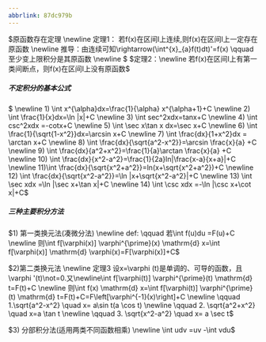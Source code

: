 ```yaml
---
abbrlink: 87dc979b
---
```

$原函数存在定理
\newline 定理1： 若f(x)在区间I上连续,则f(x)在区间I上一定存在原函数
\newline 推导：由连续可知\rightarrow(\int^{x}_{a}f(t)dt)'=f(x) \qquad 至少变上限积分是其原函数
\newline
$
$定理2：\newline 若f(x)在区间I上有第一类间断点，则f(x)在区间I上没有原函数$


##### 不定积分的基本公式
$
\newline 1) \int x^{\alpha}dx=\frac{1}{\alpha} x^{\alpha+1}+C 
\newline 2) \int  \frac{1}{x}dx=\ln |x|+C
\newline 3) \int sec^2xdx=tanx+C
\newline 4) \int csc^2xdx =-cotx+C
\newline 5) \int \sec x\tan x dx=\sec x+C
\newline 6) \int \frac{1}{\sqrt{1-x^2}}dx=\arcsin x+C
\newline 7) \int \frac{dx}{1+x^2}dx = \arctan x+C
\newline 8) \int \frac{dx}{\sqrt{a^2-x^2}}=\arcsin \frac{x}{a} +C
\newline 9) \int \frac{dx}{a^2+x^2}=\frac{1}{a}\arctan \frac{x}{a} +C
\newline 10) \int \frac{dx}{x^2-a^2}=\frac{1}{2a}ln|\frac{x-a}{x+a}|+C
\newline 11)\int \frac{dx}{\sqrt{x^2+a^2}}=ln(x+\sqrt{x^2+a^2})+C
\newline 12) \int \frac{dx}{\sqrt{x^2-a^2}}=\ln |x+\sqrt{x^2-a^2}|+C
\newline 13) \int \sec xdx =\ln |\sec x+\tan x|+C
\newline 14) \int \csc xdx =-\ln |\csc x+\cot x|+C$


##### 三种主要积分方法
$1) 第一类换元法(凑微分法)
\newline def:
\qquad 若\int f(u)du =F(u)+C
\newline 则\int f[\varphi(x)] \varphi^{\prime}(x) \mathrm{d} x=\int f[\varphi(x)] \mathrm{d} \varphi(x)=F[\varphi(x)]+C$ 

$2)第二类换元法
\newline 定理3 设x=\varphi (t)是单调的、可导的函数，且\varphi '(t)\not=0.又\newline\int f[\varphi(t)] \varphi^{\prime}(t) \mathrm{d} t=F(t)+C
\newline 则\int f(x) \mathrm{d} x=\int f[\varphi(t)] \varphi^{\prime}(t) \mathrm{d} t=F(t)+C=F\left[\varphi^{-1}(x)\right]+C
\newline \qquad 1.\sqrt{a^2-x^2} \quad x= a\sin t(a \cos t)
\newline \qquad 2. \sqrt{a^2+x^2} \quad x=a \tan t
\newline \qquad 3. \sqrt{x^2-a^2} \quad x= a \sec t$

$3) 分部积分法(适用两类不同函数相乘)
\newline \int udv =uv -\int vdu$